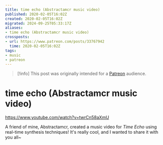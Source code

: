 ```yaml
---
title: time echo (Abstractamcr music video)
published: 2020-02-05T16:02Z
created: 2020-02-05T16:02Z
migrated: 2024-09-25T05:33:17Z
aliases:
- time echo (Abstractamcr music video)
crossposts:
- url: https://www.patreon.com/posts/33767942
  time: 2020-02-05T16:02Z
tags:
- music
- patreon
---
```


> [!info]
> This post was originally intended for a [Patreon](../tags/patreon.md) audience.

# time echo (Abstractamcr music video)

https://www.youtube.com/watch?v=twrCn58aXmU

A friend of mine, Abstractamcr, created a music video for _Time Echo_ using real-time synthesis techniques! It's really cool, and I wanted to share it with you all~
